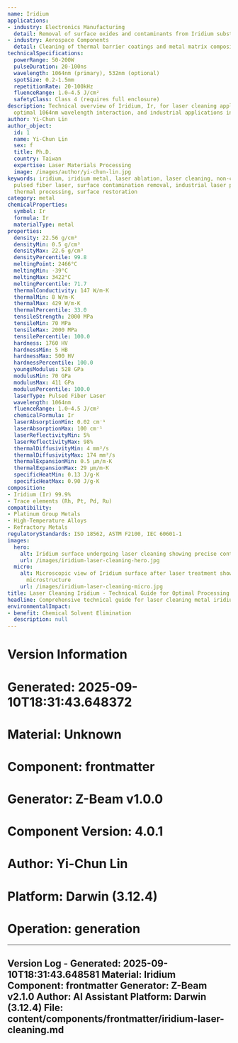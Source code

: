 ```yaml
---
name: Iridium
applications:
- industry: Electronics Manufacturing
  detail: Removal of surface oxides and contaminants from Iridium substrates
- industry: Aerospace Components
  detail: Cleaning of thermal barrier coatings and metal matrix composites
technicalSpecifications:
  powerRange: 50-200W
  pulseDuration: 20-100ns
  wavelength: 1064nm (primary), 532nm (optional)
  spotSize: 0.2-1.5mm
  repetitionRate: 20-100kHz
  fluenceRange: 1.0–4.5 J/cm²
  safetyClass: Class 4 (requires full enclosure)
description: Technical overview of Iridium, Ir, for laser cleaning applications, including
  optimal 1064nm wavelength interaction, and industrial applications in surface preparation.
author: Yi-Chun Lin
author_object:
  id: 1
  name: Yi-Chun Lin
  sex: f
  title: Ph.D.
  country: Taiwan
  expertise: Laser Materials Processing
  image: /images/author/yi-chun-lin.jpg
keywords: iridium, iridium metal, laser ablation, laser cleaning, non-contact cleaning,
  pulsed fiber laser, surface contamination removal, industrial laser parameters,
  thermal processing, surface restoration
category: metal
chemicalProperties:
  symbol: Ir
  formula: Ir
  materialType: metal
properties:
  density: 22.56 g/cm³
  densityMin: 0.5 g/cm³
  densityMax: 22.6 g/cm³
  densityPercentile: 99.8
  meltingPoint: 2466°C
  meltingMin: -39°C
  meltingMax: 3422°C
  meltingPercentile: 71.7
  thermalConductivity: 147 W/m·K
  thermalMin: 8 W/m·K
  thermalMax: 429 W/m·K
  thermalPercentile: 33.0
  tensileStrength: 2000 MPa
  tensileMin: 70 MPa
  tensileMax: 2000 MPa
  tensilePercentile: 100.0
  hardness: 1760 HV
  hardnessMin: 5 HB
  hardnessMax: 500 HV
  hardnessPercentile: 100.0
  youngsModulus: 528 GPa
  modulusMin: 70 GPa
  modulusMax: 411 GPa
  modulusPercentile: 100.0
  laserType: Pulsed Fiber Laser
  wavelength: 1064nm
  fluenceRange: 1.0–4.5 J/cm²
  chemicalFormula: Ir
  laserAbsorptionMin: 0.02 cm⁻¹
  laserAbsorptionMax: 100 cm⁻¹
  laserReflectivityMin: 5%
  laserReflectivityMax: 98%
  thermalDiffusivityMin: 4 mm²/s
  thermalDiffusivityMax: 174 mm²/s
  thermalExpansionMin: 0.5 µm/m·K
  thermalExpansionMax: 29 µm/m·K
  specificHeatMin: 0.13 J/g·K
  specificHeatMax: 0.90 J/g·K
composition:
- Iridium (Ir) 99.9%
- Trace elements (Rh, Pt, Pd, Ru)
compatibility:
- Platinum Group Metals
- High-Temperature Alloys
- Refractory Metals
regulatoryStandards: ISO 18562, ASTM F2100, IEC 60601-1
images:
  hero:
    alt: Iridium surface undergoing laser cleaning showing precise contamination removal
    url: /images/iridium-laser-cleaning-hero.jpg
  micro:
    alt: Microscopic view of Iridium surface after laser treatment showing preserved
      microstructure
    url: /images/iridium-laser-cleaning-micro.jpg
title: Laser Cleaning Iridium - Technical Guide for Optimal Processing
headline: Comprehensive technical guide for laser cleaning metal iridium
environmentalImpact:
- benefit: Chemical Solvent Elimination
  description: null
---
```



# Version Information
# Generated: 2025-09-10T18:31:43.648372
# Material: Unknown
# Component: frontmatter
# Generator: Z-Beam v1.0.0
# Component Version: 4.0.1
# Author: Yi-Chun Lin
# Platform: Darwin (3.12.4)
# Operation: generation

---
Version Log - Generated: 2025-09-10T18:31:43.648581
Material: Iridium
Component: frontmatter
Generator: Z-Beam v2.1.0
Author: AI Assistant
Platform: Darwin (3.12.4)
File: content/components/frontmatter/iridium-laser-cleaning.md
---